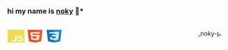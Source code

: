 ### **hi my name is [noky](https://github.com/nokyaya) 👋***

<div style="display: inline_block"><br>
  <img align="center" alt="noky-Js" height="30" width="40" src="https://raw.githubusercontent.com/devicons/devicon/master/icons/javascript/javascript-plain.svg">
  <img align="center" alt="noky-HTML" height="30" width="40" src="https://raw.githubusercontent.com/devicons/devicon/master/icons/html5/html5-original.svg">
  <img align="center" alt="noky-CSS" height="30" width="40" src="https://raw.githubusercontent.com/devicons/devicon/master/icons/css3/css3-original.svg">
  <img align="right" alt="noky-pic" height="150" style="border-radius:50px;" 
       src="https://freepngimg.com/thumb/reddit/71680-emoticon-reddit-sticker-pepe-frog-pol-the-thumb.png?width=676&height=676">
</div>
